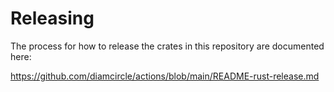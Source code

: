 # Releasing

The process for how to release the crates in this repository are documented here:

https://github.com/diamcircle/actions/blob/main/README-rust-release.md
